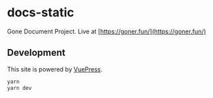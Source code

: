 # docs-static

Gone Document Project. Live at [https://goner.fun/](https://goner.fun/)

## Development

This site is powered by [VuePress](https://vuepress.vuejs.org/).

```bash
yarn
yarn dev
```
